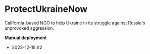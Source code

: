 # ProtectUkraineNow
California-based NGO to help Ukraine in its struggle against Russia's unprovoked aggression.

**Manual deployment**
- 2023-12-18 #2
